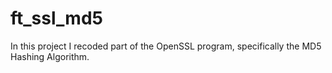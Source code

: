 # ft_ssl_md5
In this project I recoded part of the OpenSSL program, specifically the MD5 Hashing Algorithm.
